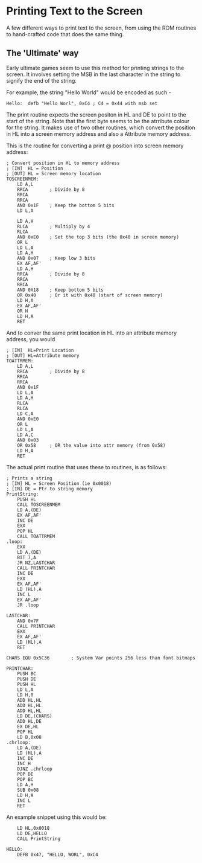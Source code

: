 # Printing Text to the Screen
A few different ways to print text to the screen, from using the ROM routines to hand-crafted
code that does the same thing.

## The 'Ultimate' way
Early ultimate games seem to use this method for printing strings to the screen. It involves
setting the MSB in the last character in the string to signify the end of the string. 

For example, the string "Hello World" would be encoded as such -

```
Hello:  defb "Hello Worl", 0xC4 ; C4 = 0x44 with msb set
```

The print routine expects the screen positon in HL and DE to point to the start of the string. Note 
that the first byte seems to be the atrribute colour for the string. It makes use of two other routines, 
which convert the position in HL into a screen memory address and also a Attribute memory address.

This is the routine for converting a print @ position into screen memory address:

```
; Convert position in HL to memory address
; [IN]  HL = Position
; [OUT] HL = Screen memory location
TOSCREENMEM:
    LD A,L
    RRCA        ; Divide by 8
    RRCA
    RRCA    
    AND 0x1F    ; Keep the bottom 5 bits
    LD L,A

    LD A,H
    RLCA        ; Multiply by 4
    RLCA
    AND 0xE0    ; Set the top 3 bits (the 0x40 in screen memory)
    OR L
    LD L,A
    LD A,H
    AND 0x07    ; Keep low 3 bits
    EX AF,AF'
    LD A,H
    RRCA        ; Divide by 8
    RRCA
    RRCA    
    AND 0X18    ; Keep bottom 5 bits
    OR 0x40     ; Or it with 0x40 (start of screen memory)
    LD H,A
    EX AF,AF'
    OR H
    LD H,A
    RET
```

And to conver the same print location in HL into an attribute memory address, you would

```
; [IN]  HL=Print Location
; [OUT] HL=Attribute memory
TOATTRMEM:
    LD A,L
    RRCA        ; Divide by 8
    RRCA
    RRCA
    AND 0x1F
    LD L,A
    LD A,H
    RLCA
    RLCA
    LD C,A
    AND 0xE0
    OR L
    LD L,A
    LD A,C
    AND 0x03
    OR 0x58     ; OR the value into attr memory (from 0x58)
    LD H,A
    RET
```
    

The actual print routine that uses these to routines, is as follows:

```
; Prints a string
; [IN] HL = Screen Position (ie 0x0018)
; [IN] DE = Ptr to string memory
PrintString:
    PUSH HL
    CALL TOSCREENMEM
    LD A,(DE)
    EX AF,AF'
    INC DE
    EXX
    POP HL
    CALL TOATTRMEM
.loop:
    EXX
    LD A,(DE)
    BIT 7,A
    JR NZ,LASTCHAR
    CALL PRINTCHAR
    INC DE
    EXX
    EX AF,AF'
    LD (HL),A
    INC L
    EX AF,AF'
    JR .loop

LASTCHAR:
    AND 0x7F
    CALL PRINTCHAR
    EXX
    EX AF,AF'
    LD (HL),A
    RET

CHARS EQU 0x5C36        ; System Var points 256 less than font bitmaps

PRINTCHAR:
    PUSH BC
    PUSH DE
    PUSH HL
    LD L,A
    LD H,0
    ADD HL,HL
    ADD HL,HL
    ADD HL,HL
    LD DE,(CHARS)
    ADD HL,DE
    EX DE,HL
    POP HL
    LD B,0x08
.chrloop:
    LD A,(DE)
    LD (HL),A
    INC DE
    INC H
    DJNZ .chrloop
    POP DE
    POP BC
    LD A,H
    SUB 0x08
    LD H,A
    INC L
    RET
```

An example snippet using this would be:

```
    LD HL,0x0018
    LD DE,HELLO
    CALL PrintString

HELLO:
    DEFB 0x47, "HELLO, WORL", 0xC4
```
